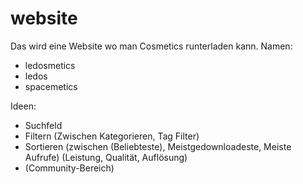# website
Das wird eine Website wo man Cosmetics runterladen kann.
Namen:
- ledosmetics
- ledos
- spacemetics

Ideen:
- Suchfeld
- Filtern (Zwischen Kategorieren, Tag Filter)
- Sortieren (zwischen (Beliebteste), Meistgedownloadeste, Meiste Aufrufe) (Leistung, Qualität, Auflösung)
- (Community-Bereich)